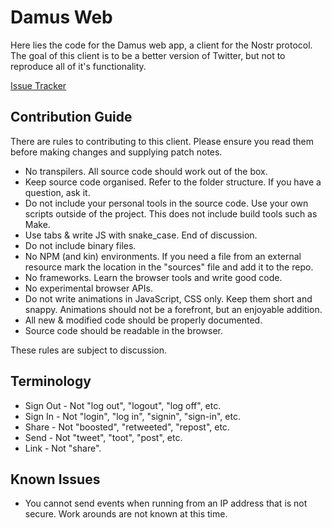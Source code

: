 # Damus Web 

Here lies the code for the Damus web app, a client for the Nostr protocol. The
goal of this client is to be a better version of Twitter, but not to reproduce
all of it's functionality.

[Issue Tracker](https://todo.sr.ht/~tomtom/damus-web-issues)

## Contribution Guide

There are rules to contributing to this client. Please ensure you read them 
before making changes and supplying patch notes.

 - No transpilers. All source code should work out of the box.
 - Keep source code organised. Refer to the folder structure. If you have a
   question, ask it.
 - Do not include your personal tools in the source code. Use your own scripts
   outside of the project. This does not include build tools such as Make.
 - Use tabs & write JS with snake_case. End of discussion.
 - Do not include binary files.
 - No NPM (and kin) environments. If you need a file from an external resource
   mark the location in the "sources" file and add it to the repo.
 - No frameworks. Learn the browser tools and write good code. 
 - No experimental browser APIs.
 - Do not write animations in JavaScript, CSS only. Keep them short and snappy.
   Animations should not be a forefront, but an enjoyable addition.
 - All new & modified code should be properly documented.
 - Source code should be readable in the browser.

These rules are subject to discussion.

## Terminology

 * Sign Out  - Not "log out", "logout", "log off", etc.
 * Sign In   - Not "login", "log in", "signin", "sign-in", etc.
 * Share     - Not "boosted", "retweeted", "repost", etc.
 * Send      - Not "tweet", "toot", "post", etc.
 * Link      - Not "share".

## Known Issues 

 * You cannot send events when running from an IP address that is not secure. 
   Work arounds are not known at this time.

